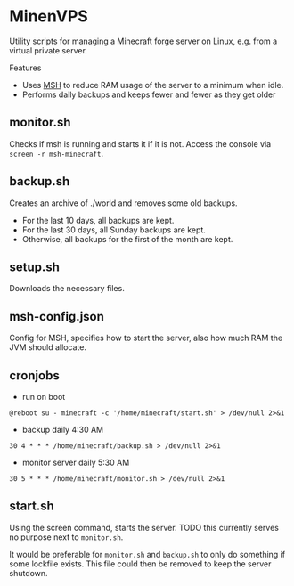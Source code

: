 # MinenVPS

Utility scripts for managing a Minecraft forge server on Linux, e.g. from a virtual private server.

Features
- Uses [MSH](www.github.com/gekware/minecraft-server-hibernation) to reduce RAM usage of the server to a minimum when idle.
- Performs daily backups and keeps fewer and fewer as they get older

## monitor.sh

Checks if msh is running and starts it if it is not. Access the console via `screen -r msh-minecraft`.

## backup.sh

Creates an archive of ./world and removes some old backups.
- For the last 10 days, all backups are kept.
- For the last 30 days, all Sunday backups are kept.
- Otherwise, all backups for the first of the month are kept.

## setup.sh

Downloads the necessary files.

## msh-config.json

Config for MSH, specifies how to start the server, also how much RAM the JVM should allocate.

## cronjobs

- run on boot
```
@reboot su - minecraft -c '/home/minecraft/start.sh' > /dev/null 2>&1
```
- backup daily 4:30 AM
```
30 4 * * * /home/minecraft/backup.sh > /dev/null 2>&1
```
- monitor server daily 5:30 AM
```
30 5 * * * /home/minecraft/monitor.sh > /dev/null 2>&1
```

## start.sh

Using the screen command, starts the server. TODO this currently serves no purpose next to `monitor.sh`.

It would be preferable for `monitor.sh` and `backup.sh` to only do something if some lockfile exists. This file could then be removed to keep the server shutdown.
